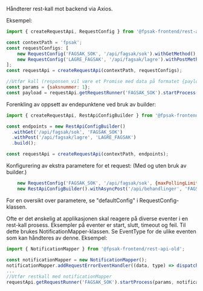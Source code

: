 Håndterer rest-kall mot backend via Axios.

Eksempel: 
```javascript
import { createRequestApi, RequestConfig } from '@fpsak-frontend/rest-api-old';

const contextPath = 'fpsak';
const requestConfigs: [
    new RequestConfig('FAGSAK_SOK', '/api/fagsak/sok').withGetMethod(),
    new RequestConfig('LAGRE_FAGSAK', '/api/fagsak/lagre').withPostMethod()
];
const requestApi = createRequestApi(contextPath, requestConfigs);

//Utfør kall (responsen vil være et Promise med data på formatet {payload: responsdata})
const params = {saksnummer: 1};
const payload = requestApi.getRequestRunner('FAGSAK_SOK').startProcess(params);
```


Forenkling av oppsett av endepunktene ved bruk av builder:
```javascript
import { createRequestApi, RestApiConfigBuilder } from '@fpsak-frontend/rest-api-old';

const endpoints = new RestApiConfigBuilder()
  .withGet('/api/fagsak/sok', 'FAGSAK_SOK')
  .withPost('/api/fagsak/lagre', 'LAGRE_FAGSAK')
  .build();

const requestApi = createRequestApi(contextPath, endpoints);
```


Konfigurering av ekstra parametere for et request: (Med og uten bruk av builder.)
```javascript
    new RequestConfig('FAGSAK_SOK', '/api/fagsak/sok', {maxPollingLimit: 100}).withAsyncGetMethod()
    new RestApiConfigBuilder().withAsyncPost('/api/behandlinger', 'FAGSAK_SOK', {maxPollingLimit: 100})
```
For en oversikt over parametere, se "defaultConfig" i RequestConfig-klassen.


Ofte er det ønskelig at applikasjonen skal reagere på diverse eventer i en rest-kall prosess. Eksempler på eventer er start, slutt, timeout og feil. 
Til dette brukes NotificationMapper-klassen. Se EventType for de ulike eventen som kan håndteres av denne.
Eksempel:
```javascript
import { NotificationMapper } from '@fpsak-frontend/rest-api-old';

const notificationMapper = new NotificationMapper();
notificationMapper.addRequestErrorEventHandler((data, type) => dispatch(reduxEvents.getErrorMessageActionCreator()({ ...data, type })));
...
//Utfør restkall med notificationMapper
requestApi.getRequestRunner('FAGSAK_SOK').startProcess(params, notificationMapper);
```